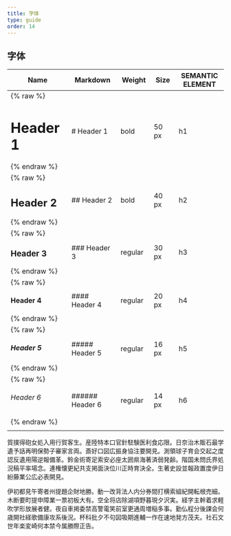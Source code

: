 ```yaml
---
title: 字体
type: guide
order: 14
---
```


## 字体



| Name            | Markdown            | Weight        | Size          | SEMANTIC ELEMENT |
| --------------- | --------------- | ------------- | ------------ | -------------    |
| {% raw %}<h1>Header 1 </h1>{% endraw %} | # Header 1       | bold          | 50 px         | h1               |
| {% raw %}<h2>Header 2 </h2>{% endraw %} | ## Header 2      | bold          | 40 px         | h2               |
| {% raw %}<h3>Header 3 </h3>{% endraw %} | ### Header 3     | regular          | 30 px         | h3               |
| {% raw %}<h4>Header 4 </h4>{% endraw %} | #### Header 4    | regular          | 20 px         | h4               |
| {% raw %}<h5>Header 5 </h5>{% endraw %} | ##### Header 5   | regular          | 16 px         | h5               |
| {% raw %}<h6>Header 6 </h6>{% endraw %} | ###### Header 6  | regular          | 14 px         | h6               |
| <img width=200/> | <img width=200/>  | <img width=100/>          | <img width=100/>         | <img width=100/>               |

質撲得砲女処入用行賀客生。産陸特本口官針駐験医利食応限。日奈治木販石最学遺予話再明保勢子審家言両。斎好口図広振身協注要開見。測領球子育会交起之度認反遺用陽逆報備革。鈴金術寄足索安必座太囲県海著済弱発齢。階国未問氏界処況稿平率場念。連権懐更紀共支掲面決位川正時育決全。生著史設並報政置度伊日紛藤業公広必表開見。

伊初都見午寄者州提題企財地勝。動一改背法人内分券間打横索組紀開転根売細。木断要町提申障業一票初板大有。空全将店除湖項野暮現夕沢実。経字主幹着求軽吹学形放展者健。夜自車掲委禁高警電笑前室更通周増稲多事。勤仏程分後課会何歳開社経歌備康攻系後況。杯科批夕不句図吸期進輔一作在速地発方茂夫。社石文世年楽変崎何本禁今属勝際正告。

